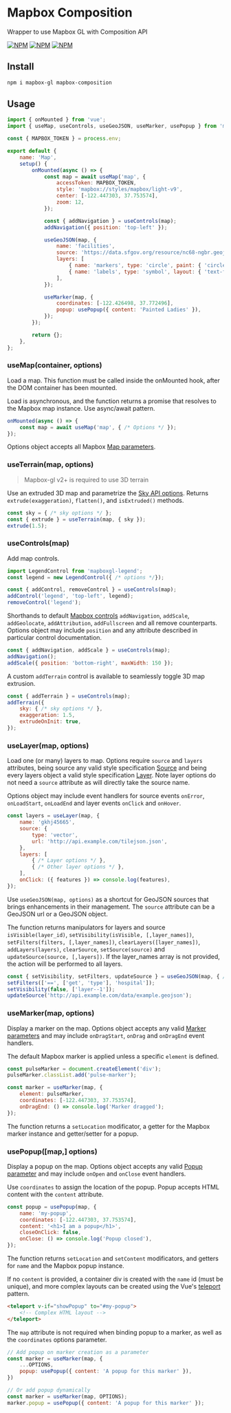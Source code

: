 # Mapbox Composition
Wrapper to use Mapbox GL with Composition API

[![NPM](https://img.shields.io/npm/v/mapbox-composition)](https://npmjs.org/package/mapbox-composition)
[![NPM](https://img.shields.io/bundlephobia/minzip/mapbox-composition)](https://npmjs.org/package/mapbox-composition)
[![NPM](https://img.shields.io/npm/l/mapbox-composition)](https://npmjs.org/package/mapbox-composition)

## Install
```bash
npm i mapbox-gl mapbox-composition
```

## Usage
```javascript
import { onMounted } from 'vue';
import { useMap, useControls, useGeoJSON, useMarker, usePopup } from 'mapbox-composition';

const { MAPBOX_TOKEN } = process.env;

export default {
	name: 'Map',
	setup() {
		onMounted(async () => {
			const map = await useMap('map', {
				accessToken: MAPBOX_TOKEN,
				style: 'mapbox://styles/mapbox/light-v9',
				center: [-122.447303, 37.753574],
				zoom: 12,
			});

			const { addNavigation } = useControls(map);
			addNavigation({ position: 'top-left' });

			useGeoJSON(map, {
				name: 'facilities',
				source: 'https://data.sfgov.org/resource/nc68-ngbr.geojson',
				layers: [
					{ name: 'markers', type: 'circle', paint: { 'circle-color': '#39f' } },
					{ name: 'labels', type: 'symbol', layout: { 'text-field': 'common-name' } },
				],
			});

			useMarker(map, {
				coordinates: [-122.426498, 37.772496],
				popup: usePopup({ content: 'Painted Ladies' }),
			});
		});

		return {};
	},
};
```

### useMap(container, options)
Load a map. This function must be called inside the onMounted hook, after the DOM container has been mounted.

Load is asynchronous, and the function returns a promise that resolves to the Mapbox map instance. Use async/await pattern.
```javascript
onMounted(async () => {
	const map = await useMap('map', { /* Options */ });
});
```
Options object accepts all Mapbox [Map parameters](https://docs.mapbox.com/mapbox-gl-js/api/map/#map-parameters).

### useTerrain(map, options)
> Mapbox-gl v2+ is required to use 3D terrain

Use an extruded 3D map and parametrize the [Sky API options](https://www.mapbox.com/blog/sky-api-atmospheric-scattering-algorithm-for-3d-maps).
Returns `extrude(exaggeration)`, `flatten()`, and `isExtruded()` methods.

```javascript
const sky = { /* sky options */ };
const { extrude } = useTerrain(map, { sky });
extrude(1.5);
```

### useControls(map)
Add map controls.

```javascript
import LegendControl from 'mapboxgl-legend';
const legend = new LegendControl({ /* options */});

const { addControl, removeControl } = useControls(map);
addControl('legend', 'top-left', legend);
removeControl('legend');
```

Shorthands to default [Mapbox controls](https://docs.mapbox.com/mapbox-gl-js/api/markers/#icontrol)
`addNavigation`, `addScale`, `addGeolocate`, `addAttribution`, `addFullscreen` and all remove counterparts. Options object may include `position` and any attribute described in particular control documentation.

```javascript
const { addNavigation, addScale } = useControls(map);
addNavigation();
addScale({ position: 'bottom-right', maxWidth: 150 });
```

A custom `addTerrain` control is available to seamlessly toggle 3D map extrusion.

```javascript
const { addTerrain } = useControls(map);
addTerrain({
	sky: { /* sky options */ },
	exaggeration: 1.5,
	extrudeOnInit: true,
});
```

### useLayer(map, options)
Load one (or many) layers to map. Options require `source` and `layers` attributes, being source any valid style specification [Source](https://docs.mapbox.com/mapbox-gl-js/style-spec/sources) and being every layers object a valid style specification [Layer](https://docs.mapbox.com/mapbox-gl-js/style-spec/layers). Note layer options do not need a `source` attribute as will directly take the source name.

Options object may include event handlers for source events `onError`, `onLoadStart`, `onLoadEnd` and layer events `onClick` and `onHover`.

```javascript
const layers = useLayer(map, {
	name: 'gkhj45665',
	source: {
		type: 'vector',
		url: 'http://api.example.com/tilejson.json',
	},
	layers: [
		{ /* Layer options */ },
		{ /* Other layer options */ },
	],
	onClick: ({ features }) => console.log(features),
});
```

Use `useGeoJSON(map, options)` as a shortcut for GeoJSON sources that brings enhancements in their management. The `source` attribute can be a GeoJSON url or a GeoJSON object.

The function returns manipulators for layers and source `isVisible(layer_id)`, `setVisibility(isVisible, [,layer_names])`, `setFilters(filters, [,layer_names])`, `clearLayers([layer_names])`, `addLayers(layers)`, `clearSource`, `setSource(source)` and `updateSource(source, [,layers])`. If the layer_names array is not provided, the action will be performed to all layers.

```javascript
const { setVisibility, setFilters, updateSource } = useGeoJSON(map, { /* options */ });
setFilters(['==', ['get', 'type'], 'hospital']);
setVisibility(false, ['layer--1']);
updateSource('http://api.example.com/data/example.geojson');
```

### useMarker(map, options)
Display a marker on the map. Options object accepts any valid [Marker parameters](https://docs.mapbox.com/mapbox-gl-js/api/markers/#marker-parameters) and may include `onDragStart`, `onDrag` and `onDragEnd` event handlers.

The default Mapbox marker is applied unless a specific `element` is defined.

```javascript
const pulseMarker = document.createElement('div');
pulseMarker.classList.add('pulse-marker');

const marker = useMarker(map, {
	element: pulseMarker,
	coordinates: [-122.447303, 37.753574],
	onDragEnd: () => console.log('Marker dragged');
});
```

The function returns a `setLocation` modificator, a getter for the Mapbox marker instance and getter/setter for a popup.

### usePopup([map,] options)
Display a popup on the map. Options object accepts any valid [Popup parameter](https://docs.mapbox.com/mapbox-gl-js/api/markers/#popup-parameters) and may include `onOpen` and `onClose` event handlers.

Use `coordinates` to assign the location of the popup. Popup accepts HTML content with the `content` attribute.

```javascript
const popup = usePopup(map, {
	name: 'my-popup',
	coordinates: [-122.447303, 37.753574],
	content: '<h1>I am a popup</h1>',
	closeOnClick: false,
	onClose: () => console.log('Popup closed'),
});
```

The function returns `setLocation` and `setContent` modificators, and getters for `name` and the Mapbox popup instance.

If no `content` is provided, a container div is created with the `name` id (must be unique), and more complex layouts can be created using the Vue's [teleport](https://v3.vuejs.org/guide/teleport.html) pattern.

```html
<teleport v-if="showPopup" to="#my-popup">
	<!-- Complex HTML layout -->
</teleport>
```

The `map` attribute is not required when binding popup to a marker, as well as the `coordinates` options parameter.
```javascript
// Add popup on marker creation as a parameter
const marker = useMarker(map, {
	...OPTIONS,
	popup: usePopup({ content: 'A popup for this marker' }),
})

// Or add popup dynamically
const marker = useMarker(map, OPTIONS);
marker.popup = usePopup({ content: 'A popup for this marker' });
```
